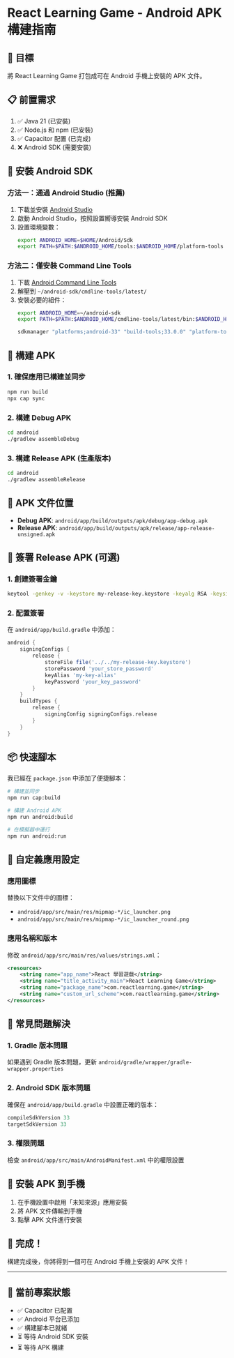 # React Learning Game - Android APK 構建指南

## 🎯 目標
將 React Learning Game 打包成可在 Android 手機上安裝的 APK 文件。

## 📋 前置需求
1. ✅ Java 21 (已安裝)
2. ✅ Node.js 和 npm (已安裝)
3. ✅ Capacitor 配置 (已完成)
4. ❌ Android SDK (需要安裝)

## 🔧 安裝 Android SDK

### 方法一：通過 Android Studio (推薦)
1. 下載並安裝 [Android Studio](https://developer.android.com/studio)
2. 啟動 Android Studio，按照設置嚮導安裝 Android SDK
3. 設置環境變數：
   ```bash
   export ANDROID_HOME=$HOME/Android/Sdk
   export PATH=$PATH:$ANDROID_HOME/tools:$ANDROID_HOME/platform-tools
   ```

### 方法二：僅安裝 Command Line Tools
1. 下載 [Android Command Line Tools](https://developer.android.com/studio#command-tools)
2. 解壓到 `~/android-sdk/cmdline-tools/latest/`
3. 安裝必要的組件：
   ```bash
   export ANDROID_HOME=~/android-sdk
   export PATH=$PATH:$ANDROID_HOME/cmdline-tools/latest/bin:$ANDROID_HOME/platform-tools
   
   sdkmanager "platforms;android-33" "build-tools;33.0.0" "platform-tools"
   ```

## 🚀 構建 APK

### 1. 確保應用已構建並同步
```bash
npm run build
npx cap sync
```

### 2. 構建 Debug APK
```bash
cd android
./gradlew assembleDebug
```

### 3. 構建 Release APK (生產版本)
```bash
cd android
./gradlew assembleRelease
```

## 📱 APK 文件位置
- **Debug APK**: `android/app/build/outputs/apk/debug/app-debug.apk`
- **Release APK**: `android/app/build/outputs/apk/release/app-release-unsigned.apk`

## 🔐 簽署 Release APK (可選)

### 1. 創建簽署金鑰
```bash
keytool -genkey -v -keystore my-release-key.keystore -keyalg RSA -keysize 2048 -validity 10000 -alias my-key-alias
```

### 2. 配置簽署
在 `android/app/build.gradle` 中添加：
```gradle
android {
    signingConfigs {
        release {
            storeFile file('../../my-release-key.keystore')
            storePassword 'your_store_password'
            keyAlias 'my-key-alias'
            keyPassword 'your_key_password'
        }
    }
    buildTypes {
        release {
            signingConfig signingConfigs.release
        }
    }
}
```

## 📦 快速腳本

我已經在 `package.json` 中添加了便捷腳本：

```bash
# 構建並同步
npm run cap:build

# 構建 Android APK
npm run android:build

# 在模擬器中運行
npm run android:run
```

## 🎨 自定義應用設定

### 應用圖標
替換以下文件中的圖標：
- `android/app/src/main/res/mipmap-*/ic_launcher.png`
- `android/app/src/main/res/mipmap-*/ic_launcher_round.png`

### 應用名稱和版本
修改 `android/app/src/main/res/values/strings.xml`：
```xml
<resources>
    <string name="app_name">React 學習遊戲</string>
    <string name="title_activity_main">React Learning Game</string>
    <string name="package_name">com.reactlearning.game</string>
    <string name="custom_url_scheme">com.reactlearning.game</string>
</resources>
```

## 🐛 常見問題解決

### 1. Gradle 版本問題
如果遇到 Gradle 版本問題，更新 `android/gradle/wrapper/gradle-wrapper.properties`

### 2. Android SDK 版本問題
確保在 `android/app/build.gradle` 中設置正確的版本：
```gradle
compileSdkVersion 33
targetSdkVersion 33
```

### 3. 權限問題
檢查 `android/app/src/main/AndroidManifest.xml` 中的權限設置

## 📲 安裝 APK 到手機

1. 在手機設置中啟用「未知來源」應用安裝
2. 將 APK 文件傳輸到手機
3. 點擊 APK 文件進行安裝

## 🎉 完成！

構建完成後，你將得到一個可在 Android 手機上安裝的 APK 文件！

---

## 📝 當前專案狀態
- ✅ Capacitor 已配置
- ✅ Android 平台已添加
- ✅ 構建腳本已就緒
- ⏳ 等待 Android SDK 安裝
- ⏳ 等待 APK 構建